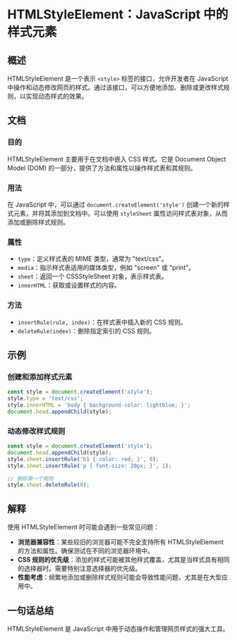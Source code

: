<!--
Meta Description: # HTMLStyleElement：JavaScript 中的样式元素 ## 概述 HTMLStyleElement 是一个表示 `<style>` 标签的接口，允许开发者在 JavaScript 中操作和动态修改网页的样式。通过该接口，可以方便地添加、删除或更改样式规则，以实现动态样式的效果。 ...
Meta Keywords: style, htmlstyleelement, javascript, css, document
-->

# HTMLStyleElement：JavaScript 中的样式元素

## 概述
HTMLStyleElement 是一个表示 `<style>` 标签的接口，允许开发者在 JavaScript 中操作和动态修改网页的样式。通过该接口，可以方便地添加、删除或更改样式规则，以实现动态样式的效果。

## 文档
### 目的
HTMLStyleElement 主要用于在文档中嵌入 CSS 样式。它是 Document Object Model (DOM) 的一部分，提供了方法和属性以操作样式表和其规则。

### 用法
在 JavaScript 中，可以通过 `document.createElement('style')` 创建一个新的样式元素，并将其添加到文档中。可以使用 `styleSheet` 属性访问样式表对象，从而添加或删除样式规则。

### 属性
- `type`：定义样式表的 MIME 类型，通常为 "text/css"。
- `media`：指示样式表适用的媒体类型，例如 "screen" 或 "print"。
- `sheet`：返回一个 CSSStyleSheet 对象，表示样式表。
- `innerHTML`：获取或设置样式的内容。

### 方法
- `insertRule(rule, index)`：在样式表中插入新的 CSS 规则。
- `deleteRule(index)`：删除指定索引的 CSS 规则。

## 示例
### 创建和添加样式元素
```javascript
const style = document.createElement('style');
style.type = 'text/css';
style.innerHTML = 'body { background-color: lightblue; }';
document.head.appendChild(style);
```

### 动态修改样式规则
```javascript
const style = document.createElement('style');
document.head.appendChild(style);
style.sheet.insertRule('h1 { color: red; }', 0);
style.sheet.insertRule('p { font-size: 20px; }', 1);

// 删除第一个规则
style.sheet.deleteRule(0);
```

## 解释
使用 HTMLStyleElement 时可能会遇到一些常见问题：
- **浏览器兼容性**：某些较旧的浏览器可能不完全支持所有 HTMLStyleElement 的方法和属性。确保测试在不同的浏览器环境中。
- **CSS 规则的优先级**：添加的样式可能被其他样式覆盖，尤其是当样式具有相同的选择器时。需要特别注意选择器的优先级。
- **性能考虑**：频繁地添加或删除样式规则可能会导致性能问题，尤其是在大型应用中。

## 一句话总结
HTMLStyleElement 是 JavaScript 中用于动态操作和管理网页样式的强大工具。